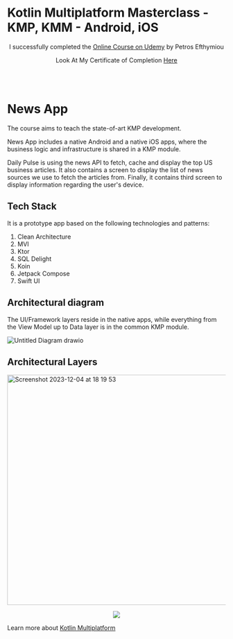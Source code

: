 # Kotlin Multiplatform Masterclass - KMP, KMM - Android, iOS    

<p align="center">
  I successfully completed the <a href="https://www.udemy.com/course/kotlin-multiplatform-masterclass/" align="center">Online Course on Udemy</a> by Petros Efthymiou
</p>
<p align="center">
  Look At My Certificate of Completion <a href="https://www.udemy.com/certificate/UC-de6a4e40-e155-440b-947a-d4e03c0fcf3b/" align="center">Here</a>
</p>

<br></br>

# News App
The course aims to teach the state-of-art KMP development.

News App includes a native Android and a native iOS apps, where the business logic and infrastructure is shared in a KMP module.

Daily Pulse is using the news API to fetch, cache and display the top US business articles. It also contains a screen to display the list of news sources we use to fetch the articles from.
Finally, it contains third screen to display information regarding the user's device.

## Tech Stack
It is a prototype app based on the following technologies and patterns:

1. Clean Architecture
2. MVI
3. Ktor
4. SQL Delight
5. Koin
6. Jetpack Compose
7. Swift UI

## Architectural diagram

The UI/Framework layers reside in the native apps, while everything from the View Model up to Data layer is in the common KMP module.


![Untitled Diagram drawio](https://github.com/petros-efthymiou/DailyPulse/assets/98778003/a1a465db-1484-4eb8-ab3c-1d43b457d7c2)

## Architectural Layers

<img width="531" alt="Screenshot 2023-12-04 at 18 19 53" src="https://github.com/petros-efthymiou/DailyPulse/assets/98778003/620fb7ca-68cb-428c-b134-4a012a8836eb">

<p align="center">
  <img src="https://i.postimg.cc/8cgnVtS9/Screen-Shot-2024-05-30-at-19-46-46.png" href="https://www.udemy.com/certificate/UC-de6a4e40-e155-440b-947a-d4e03c0fcf3b/">
</p>

Learn more about [Kotlin Multiplatform](https://www.jetbrains.com/help/kotlin-multiplatform-dev/get-started.html)